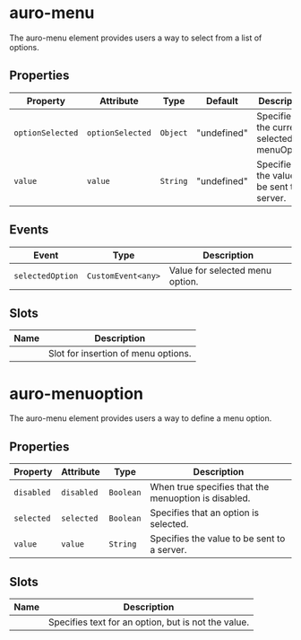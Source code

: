 # auro-menu

The auro-menu element provides users a way to select from a list of options.

## Properties

| Property         | Attribute        | Type     | Default     | Description                                 |
|------------------|------------------|----------|-------------|---------------------------------------------|
| `optionSelected` | `optionSelected` | `Object` | "undefined" | Specifies the current selected menuOption.  |
| `value`          | `value`          | `String` | "undefined" | Specifies the value to be sent to a server. |

## Events

| Event            | Type               | Description                     |
|------------------|--------------------|---------------------------------|
| `selectedOption` | `CustomEvent<any>` | Value for selected menu option. |

## Slots

| Name | Description                         |
|------|-------------------------------------|
|      | Slot for insertion of menu options. |


# auro-menuoption

The auro-menu element provides users a way to define a menu option.

## Properties

| Property   | Attribute  | Type      | Description                                      |
|------------|------------|-----------|--------------------------------------------------|
| `disabled` | `disabled` | `Boolean` | When true specifies that the menuoption is disabled. |
| `selected` | `selected` | `Boolean` | Specifies that an option is selected.            |
| `value`    | `value`    | `String`  | Specifies the value to be sent to a server.      |

## Slots

| Name | Description                                      |
|------|--------------------------------------------------|
|      | Specifies text for an option, but is not the value. |
